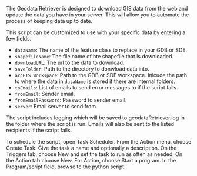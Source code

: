 The Geodata Retriever is designed to download GIS data from the web and update the data you have in your server.  This will allow you to automate the process of keeping data up to date.

This script can be customized to use with your specific data by entering a few fields.

* `dataName`: The name of the feature class to replace in your GDB or SDE.
* `shapefileName`: The file name of hte shapefile that is downloaded.
* `downloadURL`: The url to the data to download.
* `saveFolder`: Path to the directory to donwload data into.
* `arcGIS Workspace`: Path to the GDB or SDE workspace. Inlcude the path to where the data in `dataName` is stored if there are internal folders.
* `toEmails`: List of emails to send error messages to if the script fails.
* `fromEmail`: Sender email.
* `fromEmailPassword`: Password to sender email.
* `server`: Email server to send from.

The script includes logging which will be saved to geodataRetriever.log in the folder where the script is run.  Emails will also be sent to the listed recipients if the script fails.

To schedule the script, open Task Scheduler.  From the Action menu, choose Create Task. Give the task a name and optionally a description.  On the Triggers tab, choose New and set the task to run as often as needed.  On the Action tab choose New.  For Action, choose Start a program.  In the Program/script field, browse to the python script. 